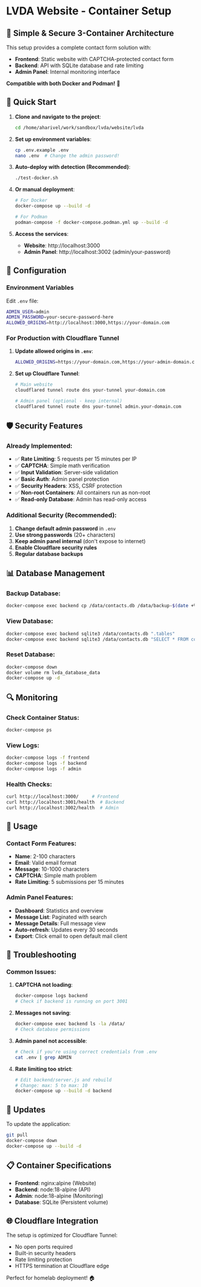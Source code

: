 # LVDA Website - Container Setup

## 🐳 Simple & Secure 3-Container Architecture

This setup provides a complete contact form solution with:
- **Frontend**: Static website with CAPTCHA-protected contact form
- **Backend**: API with SQLite database and rate limiting
- **Admin Panel**: Internal monitoring interface

**Compatible with both Docker and Podman!** 🦭

## 🚀 Quick Start

1. **Clone and navigate to the project**:
   ```bash
   cd /home/aharivel/work/sandbox/lvda/website/lvda
   ```

2. **Set up environment variables**:
   ```bash
   cp .env.example .env
   nano .env  # Change the admin password!
   ```

3. **Auto-deploy with detection (Recommended)**:
   ```bash
   ./test-docker.sh
   ```

4. **Or manual deployment**:
   ```bash
   # For Docker
   docker-compose up --build -d
   
   # For Podman
   podman-compose -f docker-compose.podman.yml up --build -d
   ```

5. **Access the services**:
   - **Website**: http://localhost:3000
   - **Admin Panel**: http://localhost:3002 (admin/your-password)

## 🔧 Configuration

### Environment Variables

Edit `.env` file:
```bash
ADMIN_USER=admin
ADMIN_PASSWORD=your-secure-password-here
ALLOWED_ORIGINS=http://localhost:3000,https://your-domain.com
```

### For Production with Cloudflare Tunnel

1. **Update allowed origins in `.env`**:
   ```bash
   ALLOWED_ORIGINS=https://your-domain.com,https://your-admin-domain.com
   ```

2. **Set up Cloudflare Tunnel**:
   ```bash
   # Main website
   cloudflared tunnel route dns your-tunnel your-domain.com
   
   # Admin panel (optional - keep internal)
   cloudflared tunnel route dns your-tunnel admin.your-domain.com
   ```

## 🛡️ Security Features

### Already Implemented:
- ✅ **Rate Limiting**: 5 requests per 15 minutes per IP
- ✅ **CAPTCHA**: Simple math verification
- ✅ **Input Validation**: Server-side validation
- ✅ **Basic Auth**: Admin panel protection
- ✅ **Security Headers**: XSS, CSRF protection
- ✅ **Non-root Containers**: All containers run as non-root
- ✅ **Read-only Database**: Admin has read-only access

### Additional Security (Recommended):
1. **Change default admin password** in `.env`
2. **Use strong passwords** (20+ characters)
3. **Keep admin panel internal** (don't expose to internet)
4. **Enable Cloudflare security rules**
5. **Regular database backups**

## 📊 Database Management

### Backup Database:
```bash
docker-compose exec backend cp /data/contacts.db /data/backup-$(date +%Y%m%d).db
```

### View Database:
```bash
docker-compose exec backend sqlite3 /data/contacts.db ".tables"
docker-compose exec backend sqlite3 /data/contacts.db "SELECT * FROM contacts;"
```

### Reset Database:
```bash
docker-compose down
docker volume rm lvda_database_data
docker-compose up -d
```

## 🔍 Monitoring

### Check Container Status:
```bash
docker-compose ps
```

### View Logs:
```bash
docker-compose logs -f frontend
docker-compose logs -f backend
docker-compose logs -f admin
```

### Health Checks:
```bash
curl http://localhost:3000/     # Frontend
curl http://localhost:3001/health  # Backend
curl http://localhost:3002/health  # Admin
```

## 📝 Usage

### Contact Form Features:
- **Name**: 2-100 characters
- **Email**: Valid email format
- **Message**: 10-1000 characters
- **CAPTCHA**: Simple math problem
- **Rate Limiting**: 5 submissions per 15 minutes

### Admin Panel Features:
- **Dashboard**: Statistics and overview
- **Message List**: Paginated with search
- **Message Details**: Full message view
- **Auto-refresh**: Updates every 30 seconds
- **Export**: Click email to open default mail client

## 🐛 Troubleshooting

### Common Issues:

1. **CAPTCHA not loading**:
   ```bash
   docker-compose logs backend
   # Check if backend is running on port 3001
   ```

2. **Messages not saving**:
   ```bash
   docker-compose exec backend ls -la /data/
   # Check database permissions
   ```

3. **Admin panel not accessible**:
   ```bash
   # Check if you're using correct credentials from .env
   cat .env | grep ADMIN
   ```

4. **Rate limiting too strict**:
   ```bash
   # Edit backend/server.js and rebuild
   # Change: max: 5 to max: 10
   docker-compose up --build -d backend
   ```

## 🔄 Updates

To update the application:
```bash
git pull
docker-compose down
docker-compose up --build -d
```

## 📋 Container Specifications

- **Frontend**: nginx:alpine (Website)
- **Backend**: node:18-alpine (API)
- **Admin**: node:18-alpine (Monitoring)
- **Database**: SQLite (Persistent volume)

## 🌐 Cloudflare Integration

The setup is optimized for Cloudflare Tunnel:
- No open ports required
- Built-in security headers
- Rate limiting protection
- HTTPS termination at Cloudflare edge

Perfect for homelab deployment! 🏠